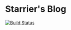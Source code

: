 # Starrier's Blog

[![Build Status](https://travis-ci.com/Starrier/starrier.github.io.svg?branch=master)](https://travis-ci.com/Starrier/starrier.github.io)

